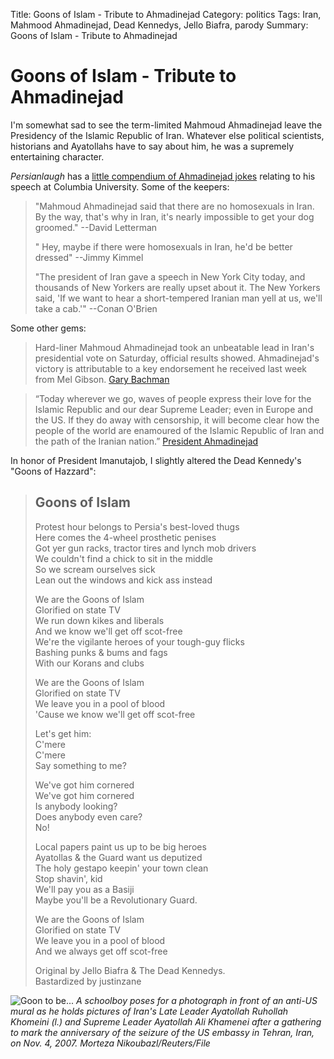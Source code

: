 Title: Goons of Islam - Tribute to Ahmadinejad
Category: politics
Tags: Iran, Mahmood Ahmadinejad, Dead Kennedys, Jello Biafra, parody
Summary: Goons of Islam - Tribute to Ahmadinejad

# Goons of Islam - Tribute to Ahmadinejad

I'm somewhat sad to see the term-limited Mahmoud Ahmadinejad leave the Presidency of the 
Islamic Republic of Iran. Whatever else political scientists, historians and Ayatollahs have to 
say about him, he was a supremely entertaining character. 

*Persianlaugh* has a [little compendium of Ahmadinejad jokes](http://persianlaugh.com/mahmoud.html) 
relating to his speech at Columbia University. Some of the keepers:

> "Mahmoud Ahmadinejad said that there are no homosexuals in Iran. By the way, that's why in 
Iran, it's nearly impossible to get your dog groomed." --David Letterman
>
> " Hey, maybe if there were homosexuals in Iran, he'd be better dressed" --Jimmy Kimmel 
>
> "The president of Iran gave a speech in New York City today, and thousands of New Yorkers are 
really upset about it. The New Yorkers said, 'If we want to hear a short-tempered Iranian man 
yell at us, we'll take a cab.'" --Conan O'Brien 

Some other gems:

> Hard-liner Mahmoud Ahmadinejad took an unbeatable lead in Iran's presidential vote on Saturday, 
official results showed.  Ahmadinejad's victory is attributable to a key endorsement he received 
last week from Mel Gibson. [Gary Bachman](http://www.jokeblogger.com/hottopic/Mahmoud-Ahmadinejad)

> “Today wherever we go, waves of people express their love for the Islamic Republic and our 
dear Supreme Leader; even in Europe and the US. If they do away with censorship, it will become 
clear how the people of the world are enamoured of the Islamic Republic of Iran and the path of 
the Iranian nation.” [President Ahmadinejad](http://www.zamaaneh.com/enzam/2010/04/ahmadinejad-calls-for-dig.html)


In honor of President Imanutajob, I slightly altered the Dead Kennedy's "Goons of Hazzard":

>## Goons of Islam
>
>Protest hour belongs to Persia's best-loved thugs  
>Here comes the 4-wheel prosthetic penises  
>Got yer gun racks, tractor tires and lynch mob drivers  
>We couldn't find a chick to sit in the middle  
>So we scream ourselves sick  
>Lean out the windows and kick ass instead  
>
>We are the Goons of Islam  
>Glorified on state TV  
>We run down kikes and liberals  
>And we know we'll get off scot-free  
>We're the vigilante heroes of your tough-guy flicks  
>Bashing punks & bums and fags  
>With our Korans and clubs  
>
>We are the Goons of Islam  
>Glorified on state TV  
>We leave you in a pool of blood  
>'Cause we know we'll get off scot-free  
>
>Let's get him:  
>C'mere  
>C'mere  
>Say something to me?  
>
>We've got him cornered  
>We've got him cornered  
>Is anybody looking?  
>Does anybody even care?  
>No!  
>
>Local papers paint us up to be big heroes  
>Ayatollas & the Guard want us deputized  
>The holy gestapo keepin' your town clean  
>Stop shavin', kid  
>We'll pay you as a Basiji  
>Maybe you'll be a Revolutionary Guard.  
>
>We are the Goons of Islam  
>Glorified on state TV  
>We leave you in a pool of blood  
>And we always get off scot-free  
>
> Original by Jello Biafra & The Dead Kennedys.  
> Bastardized by justinzane

![Goon to be...](http://www.csmonitor.com/var/ezflow_site/storage/images/media/images/csm-photo-galleries-images/in-pictures-images/2011/10/iran-s-anti-americanism/05/10818310-1-eng-US/05_full_900x600.jpg) 
*A schoolboy poses for a photograph in front of an anti-US mural as he holds pictures of Iran's 
Late Leader Ayatollah Ruhollah Khomeini (l.) and Supreme Leader Ayatollah Ali Khamenei after a 
gathering to mark the anniversary of the seizure of the US embassy in Tehran, Iran, on Nov. 4, 
2007. Morteza Nikoubazl/Reuters/File*

